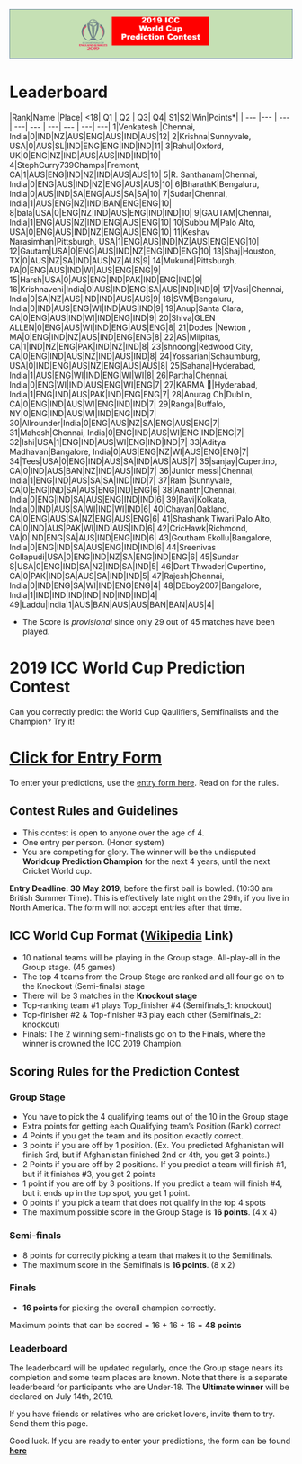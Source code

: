 ![Logo](images/ICCWCPP.png)

# Leaderboard

|Rank|Name |Place| <18| Q1 | Q2 | Q3| Q4| S1|S2|Win|Points*|
| --- |--- | --- | ---| --- | ---| --- | ---| ---|
1|Venkatesh |Chennai, India|0|IND|NZ|AUS|ENG|AUS|IND|AUS|12|
2|Krishna|Sunnyvale, USA|0|AUS|SL|IND|ENG|ENG|IND|IND|11|
3|Rahul|Oxford, UK|0|ENG|NZ|IND|AUS|AUS|IND|IND|10|
4|StephCurry739Champs|Fremont, CA|1|AUS|ENG|IND|NZ|IND|AUS|AUS|10|
5|R. Santhanam|Chennai, India|0|ENG|AUS|IND|NZ|ENG|AUS|AUS|10|
6|BharathK|Bengaluru, India|0|AUS|IND|SA|ENG|AUS|SA|SA|10|
7|Sudar|Chennai, India|1|AUS|ENG|NZ|IND|BAN|ENG|ENG|10|
8|bala|USA|0|ENG|NZ|IND|AUS|ENG|IND|IND|10|
9|GAUTAM|Chennai, India|1|ENG|AUS|NZ|IND|ENG|AUS|ENG|10|
10|Subbu M|Palo Alto, USA|0|ENG|AUS|IND|NZ|ENG|AUS|ENG|10|
11|Keshav Narasimhan|Pittsburgh, USA|1|ENG|AUS|IND|NZ|AUS|ENG|ENG|10|
12|Gautam|USA|0|ENG|AUS|IND|NZ|ENG|IND|ENG|10|
13|Shaj|Houston, TX|0|AUS|NZ|SA|IND|AUS|NZ|AUS|9|
14|Mukund|Pittsburgh, PA|0|ENG|AUS|IND|WI|AUS|ENG|ENG|9|
15|Harsh|USA|0|AUS|ENG|IND|PAK|IND|ENG|IND|9|
16|Krishnaveni|India|0|AUS|IND|ENG|SA|AUS|IND|IND|9|
17|Vasi|Chennai, India|0|SA|NZ|AUS|IND|IND|AUS|AUS|9|
18|SVM|Bengaluru, India|0|IND|AUS|ENG|WI|IND|AUS|IND|9|
19|Anup|Santa Clara, CA|0|ENG|AUS|IND|WI|IND|ENG|IND|9|
20|Shiva|GLEN ALLEN|0|ENG|AUS|WI|IND|ENG|AUS|ENG|8|
21|Dodes |Newton , MA|0|ENG|IND|NZ|AUS|IND|ENG|ENG|8|
22|AS|Milpitas, CA|1|IND|NZ|ENG|PAK|IND|NZ|IND|8|
23|shnoong|Redwood City, CA|0|ENG|IND|AUS|NZ|IND|AUS|IND|8|
24|Yossarian|Schaumburg, USA|0|IND|ENG|AUS|NZ|ENG|AUS|AUS|8|
25|Sahana|Hyderabad, India|1|AUS|ENG|WI|IND|ENG|WI|WI|8|
26|Partha|Chennai, India|0|ENG|WI|IND|AUS|ENG|WI|ENG|7|
27|KARMA 🦄|Hyderabad, India|1|ENG|IND|AUS|PAK|IND|ENG|ENG|7|
28|Anurag Ch|Dublin, CA|0|ENG|IND|AUS|WI|ENG|IND|IND|7|
29|Ranga|Buffalo, NY|0|ENG|IND|AUS|WI|IND|ENG|IND|7|
30|Allrounder|India|0|ENG|AUS|NZ|SA|ENG|AUS|ENG|7|
31|Mahesh|Chennai, India|0|ENG|IND|AUS|WI|ENG|IND|ENG|7|
32|Ishi|USA|1|ENG|IND|AUS|WI|ENG|IND|IND|7|
33|Aditya Madhavan|Bangalore, India|0|AUS|ENG|NZ|WI|AUS|ENG|ENG|7|
34|Tees|USA|0|ENG|IND|AUS|SA|IND|AUS|AUS|7|
35|sanjay|Cupertino, CA|0|IND|AUS|BAN|NZ|IND|AUS|IND|7|
36|Junior messi|Chennai, India|1|ENG|IND|AUS|SA|SA|IND|IND|7|
37|Ram |Sunnyvale, CA|0|ENG|IND|SA|AUS|ENG|IND|ENG|6|
38|Ananth|Chennai, India|0|ENG|IND|SA|AUS|ENG|IND|IND|6|
39|Ravi|Kolkata, India|0|IND|AUS|SA|WI|IND|WI|IND|6|
40|Chayan|Oakland, CA|0|ENG|AUS|SA|NZ|ENG|AUS|ENG|6|
41|Shashank Tiwari|Palo Alto, CA|0|IND|AUS|PAK|WI|IND|AUS|IND|6|
42|CricHawk|Richmond, VA|0|IND|ENG|SA|AUS|IND|ENG|IND|6|
43|Goutham Ekollu|Bangalore, India|0|ENG|IND|SA|AUS|ENG|IND|IND|6|
44|Sreenivas Gollapudi|USA|0|ENG|IND|NZ|SA|ENG|IND|ENG|6|
45|Sundar S|USA|0|ENG|IND|SA|NZ|IND|SA|IND|5|
46|Dart Thwader|Cupertino, CA|0|PAK|IND|SA|AUS|SA|IND|IND|5|
47|Rajesh|Chennai, India|0|IND|ENG|SA|WI|IND|ENG|ENG|4|
48|DEboy2007|Bangalore, India|1|IND|IND|IND|IND|IND|IND|IND|4|
49|Laddu|India|1|AUS|BAN|AUS|AUS|BAN|BAN|AUS|4|

* The Score is *provisional* since only 29 out of 45 matches have been played.

# 2019 ICC World Cup Prediction Contest

Can you correctly predict the World Cup Qaulifiers, Semifinalists and the Champion? Try it!

# [Click for Entry Form](http://bit.ly/2019_icc_worldcup_predictions)
To enter your predictions, use the [entry form here](http://bit.ly/2019_icc_worldcup_predictions). Read on for the rules.


## Contest Rules and Guidelines
- This contest is open to anyone over the age of 4.
- One entry per person. (Honor system)
- You are competing for glory. The winner will be the undisputed **Worldcup Prediction Champion** for the next 4 years, until the next Cricket World cup.

**Entry Deadline: 30 May 2019**, before the first ball is bowled. (10:30 am British Summer Time). This is effectively late night on the 29th, if you live in North America. The form will not accept entries after that time.


## ICC World Cup Format ([Wikipedia](https://en.wikipedia.org/wiki/2019_Cricket_World_Cup) Link)

- 10 national teams will be playing in the Group stage. All-play-all in the Group stage. (45 games)
- The top 4 teams from the Group Stage are ranked and all four go on to the Knockout (Semi-finals) stage 
- There will be 3 matches in the **Knockout stage**
- Top-ranking team #1 plays Top_finisher #4 (Semifinals_1: knockout)
- Top-finisher #2 & Top-finisher #3 play each other (Semifinals_2: knockout) 
- Finals: The 2 winning semi-finalists go on to the Finals, where the winner is crowned the ICC 2019 Champion.

## Scoring Rules for the Prediction Contest

### Group Stage
- You have to pick the 4 qualifying teams out of the 10 in the Group stage
- Extra points for getting each Qualifying team’s Position (Rank) correct
- 4 Points if you get the team and its position exactly correct.
- 3 points if you are off by 1 position. (Ex. You predicted Afghanistan will finish 3rd, but if Afghanistan finished 2nd or 4th, you get 3 points.)
- 2 Points if you are off by 2 positions. If you predict a team will finish #1, but if it finishes #3, you get 2 points
- 1 point if you are off by 3 positions. If you predict a team will finish #4, but it ends up in the top spot, you get 1 point.
- 0 points if you pick a team that does not qualify in the top 4 spots
- The maximum possible score in the Group Stage is **16 points**. (4 x 4)

### Semi-finals
- 8 points for correctly picking a team that makes it to the Semifinals.
- The maximum score in the Semifinals is **16 points**. (8 x 2)

### Finals
- **16 points** for picking the overall champion correctly.

Maximum points that can be scored = 16 + 16 + 16 = **48 points**

### Leaderboard
The leaderboard will be updated regularly, once the Group stage nears its completion and some team places are known. Note that there is a separate leaderboard for participants who are Under-18.
The **Ultimate winner** will be declared on July 14th, 2019.

If you have friends or relatives who are cricket lovers, invite them to try. Send them this page.

Good luck. If you are ready to enter your predictions, the form can be found **[here](http://bit.ly/2019_icc_worldcup_predictions)**



